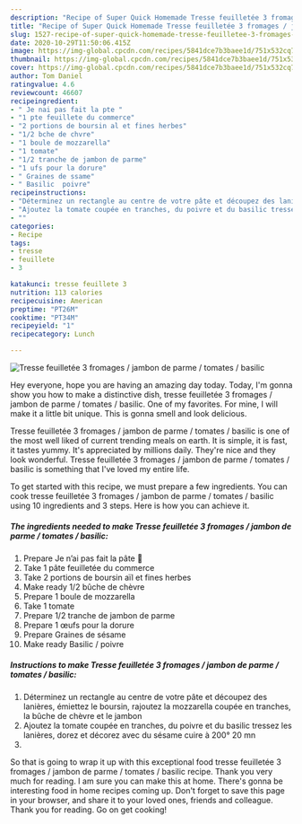 ```yaml
---
description: "Recipe of Super Quick Homemade Tresse feuilletée 3 fromages / jambon de parme / tomates / basilic"
title: "Recipe of Super Quick Homemade Tresse feuilletée 3 fromages / jambon de parme / tomates / basilic"
slug: 1527-recipe-of-super-quick-homemade-tresse-feuilletee-3-fromages-jambon-de-parme-tomates-basilic
date: 2020-10-29T11:50:06.415Z
image: https://img-global.cpcdn.com/recipes/5841dce7b3baee1d/751x532cq70/tresse-feuilletee-3-fromages-jambon-de-parme-tomates-basilic-photo-principale-de-la-recette.jpg
thumbnail: https://img-global.cpcdn.com/recipes/5841dce7b3baee1d/751x532cq70/tresse-feuilletee-3-fromages-jambon-de-parme-tomates-basilic-photo-principale-de-la-recette.jpg
cover: https://img-global.cpcdn.com/recipes/5841dce7b3baee1d/751x532cq70/tresse-feuilletee-3-fromages-jambon-de-parme-tomates-basilic-photo-principale-de-la-recette.jpg
author: Tom Daniel
ratingvalue: 4.6
reviewcount: 46607
recipeingredient:
- " Je nai pas fait la pte "
- "1 pte feuillete du commerce"
- "2 portions de boursin al et fines herbes"
- "1/2 bche de chvre"
- "1 boule de mozzarella"
- "1 tomate"
- "1/2 tranche de jambon de parme"
- "1 ufs pour la dorure"
- " Graines de ssame"
- " Basilic  poivre"
recipeinstructions:
- "Déterminez un rectangle au centre de votre pâte et découpez des lanières, émiettez le boursin, rajoutez la mozzarella coupée en tranches, la bûche de chèvre et le jambon"
- "Ajoutez la tomate coupée en tranches, du poivre et du basilic tressez les lanières, dorez et décorez avec du sésame cuire à 200° 20 mn"
- ""
categories:
- Recipe
tags:
- tresse
- feuillete
- 3

katakunci: tresse feuillete 3 
nutrition: 113 calories
recipecuisine: American
preptime: "PT26M"
cooktime: "PT34M"
recipeyield: "1"
recipecategory: Lunch

---
```



![Tresse feuilletée 3 fromages / jambon de parme / tomates / basilic](https://img-global.cpcdn.com/recipes/5841dce7b3baee1d/751x532cq70/tresse-feuilletee-3-fromages-jambon-de-parme-tomates-basilic-photo-principale-de-la-recette.jpg)

Hey everyone, hope you are having an amazing day today. Today, I'm gonna show you how to make a distinctive dish, tresse feuilletée 3 fromages / jambon de parme / tomates / basilic. One of my favorites. For mine, I will make it a little bit unique. This is gonna smell and look delicious.



Tresse feuilletée 3 fromages / jambon de parme / tomates / basilic is one of the most well liked of current trending meals on earth. It is simple, it is fast, it tastes yummy. It's appreciated by millions daily. They're nice and they look wonderful. Tresse feuilletée 3 fromages / jambon de parme / tomates / basilic is something that I've loved my entire life.


To get started with this recipe, we must prepare a few ingredients. You can cook tresse feuilletée 3 fromages / jambon de parme / tomates / basilic using 10 ingredients and 3 steps. Here is how you can achieve it.

<!--inarticleads1-->

##### The ingredients needed to make Tresse feuilletée 3 fromages / jambon de parme / tomates / basilic:

1. Prepare  Je n’ai pas fait la pâte 🙈
1. Take 1 pâte feuilletée du commerce
1. Take 2 portions de boursin aïl et fines herbes
1. Make ready 1/2 bûche de chèvre
1. Prepare 1 boule de mozzarella
1. Take 1 tomate
1. Prepare 1/2 tranche de jambon de parme
1. Prepare 1 œufs pour la dorure
1. Prepare  Graines de sésame
1. Make ready  Basilic / poivre




<!--inarticleads2-->

##### Instructions to make Tresse feuilletée 3 fromages / jambon de parme / tomates / basilic:

1. Déterminez un rectangle au centre de votre pâte et découpez des lanières, émiettez le boursin, rajoutez la mozzarella coupée en tranches, la bûche de chèvre et le jambon
1. Ajoutez la tomate coupée en tranches, du poivre et du basilic tressez les lanières, dorez et décorez avec du sésame cuire à 200° 20 mn
1. 




So that is going to wrap it up with this exceptional food tresse feuilletée 3 fromages / jambon de parme / tomates / basilic recipe. Thank you very much for reading. I am sure you can make this at home. There's gonna be interesting food in home recipes coming up. Don't forget to save this page in your browser, and share it to your loved ones, friends and colleague. Thank you for reading. Go on get cooking!
